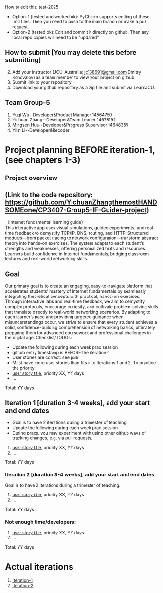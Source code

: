 
How to edit this: test-2025
* Option-1 (tested and worked ok): PyCharm supports editing of these .md files. Then you need to push to the main branch or make a pull request.
* Option-2 (tested ok): Edit and commit it directly on github. Then any local repo copies will need to be "updated"




## How to submit [You may delete this before submitting]

2. Add your instructor (JCU-Australia: jc138691@gmail.com Dmitry Konovalov) as a team member to view your project on github
1. Submit link to your repository
2. Download your github repository as a zip file and submit via LearnJCU.

## Team Group-5
1. Yuqi Wu--Developer&Product Manager 14564750
2. Yichuan Zhang--Developer&Team Leader 14678192
3. Mingsen Hua--Developer&Progress Supervisor 14648355
4. Yilin Li--Developer&Recoder


# Project planning BEFORE iteration-1, (see chapters 1-3)
## Project overview   
## (Link to the code repository: https://github.com/YichuanZhangthemostHANDSOMEone/CP3407-Group5-IF-Guider-project)    
（Internet fundamental learning guide）  
This interactive app uses visual simulations, guided experiments, and real-time feedback to demystify TCP/IP, DNS, routing, and HTTP.
Structured modules—from packet tracing to network configuration—transform abstract theory into hands-on exercises.
The system adapts to each student’s strengths and weaknesses, offering personalized hints and resources.
Learners build confidence in Internet fundamentals, bridging classroom lectures and real-world networking skills.
## Goal
  Our primary goal is to create an engaging, easy-to-navigate platform that accelerates students’ mastery of Internet fundamentals by seamlessly integrating theoretical concepts with practical, hands-on exercises. Through interactive labs and real-time feedback, we aim to demystify complex protocols, encourage curiosity, and cultivate problem-solving skills that translate directly to real-world networking scenarios. By adapting to each learner’s pace and providing targeted guidance when misunderstandings occur, we strive to ensure that every student achieves a solid, confidence-building comprehension of networking basics, ultimately preparing them for advanced coursework and professional challenges in the digital age.
Checklist/TODOs: 
* Update the following during each week prac session
* github entry timestamp is BEFORE the iteration-1
* User stories are correct: see p39
* Must have more user stories than fits into iterations 1 and 2. To practice the priority.
* [user story title](./user_stories/user_story_01_title.md), priority XX, YY days 
* ...

Total: YY days


## Iteration 1 [duration 3-4 weeks], add your start and end dates 

* Goal is to have 2 iterations during a trimester of teaching.
* Update the following during each week prac session
* During pracs, you may experiment with using other github ways of tracking changes, e.g. via pull requests.

1. [user story title](./user_stories/user_story_01_title.md), priority XX, YY days 
2. ...

Total: YY days


### Iteration 2 [duration 3-4 weeks], add your start and end dates
Goal is to have 2 iterations during a trimester of teaching.
1. [user story title](./user_stories/user_story_01_title.md), priority XX, YY days 
2. ...

Total: YY days

### Not enough time/developers: 
1. [user story title](./user_stories/user_story_01_title.md), priority XX, YY days 
2. ...

Total: YY days

# Actual iterations
1. [Iteration-1](./iteration_1.md)
2. [Iteration-2](./iteration_2.md)


